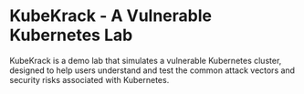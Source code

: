 # KubeKrack - A Vulnerable Kubernetes Lab 
KubeKrack is a demo lab that simulates a vulnerable Kubernetes cluster, designed to help users understand and test the common attack vectors and security risks associated with Kubernetes.

